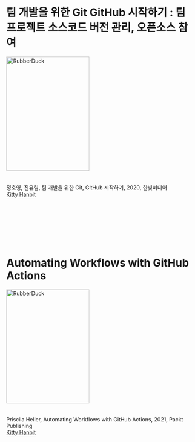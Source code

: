 # 팀 개발을 위한 Git GitHub 시작하기 : 팀 프로젝트 소스코드 버전 관리, 오픈소스 참여
<img src="http://image.kyobobook.co.kr/images/book/xlarge/200/x480D200114200.jpg" width="219px" height="300px" title="px(픽셀) 크기 설정" alt="RubberDuck"></img><br/>
<br/><br/>
정호영, 진유림, 팀 개발을 위한 Git, GitHub 시작하기, 2020, 한빛미디어
<br/>[Kitty Hanbit](https://github.com/Cat-Hanbit)

<br/><br/><br/><br/><br/><br/>
# Automating Workflows with GitHub Actions
<img src="http://image.kyobobook.co.kr/images/book/large/406/l9781800560406.jpg" width="219px" height="300px" title="px(픽셀) 크기 설정" alt="RubberDuck"></img><br/>
<br/><br/>
Priscila Heller, Automating Workflows with GitHub Actions, 2021, Packt Publishing
<br/>[Kitty Hanbit](https://github.com/Cat-Hanbit)
<br/><br/><br/><br/>
